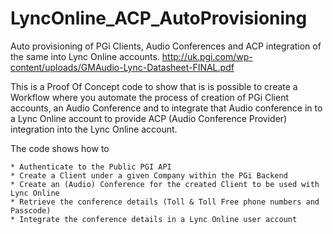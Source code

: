 LyncOnline_ACP_AutoProvisioning
===============================

Auto provisioning of PGi Clients, Audio Conferences and ACP integration of the same into Lync Online accounts. http://uk.pgi.com/wp-content/uploads/GMAudio-Lync-Datasheet-FINAL.pdf

This is a Proof Of Concept code to show that is is possible to create a Workflow where you automate the process of creation of PGi Client accounts, an Audio Conference and to integrate that Audio conference in to a Lync Online account to provide ACP (Audio Conference Provider) integration into the Lync Online account.


The code shows how to

    * Authenticate to the Public PGI API
    * Create a Client under a given Company within the PGi Backend
    * Create an (Audio) Conference for the created Client to be used with Lync Online
    * Retrieve the conference details (Toll & Toll Free phone numbers and Passcode)
    * Integrate the conference details in a Lync Online user account
